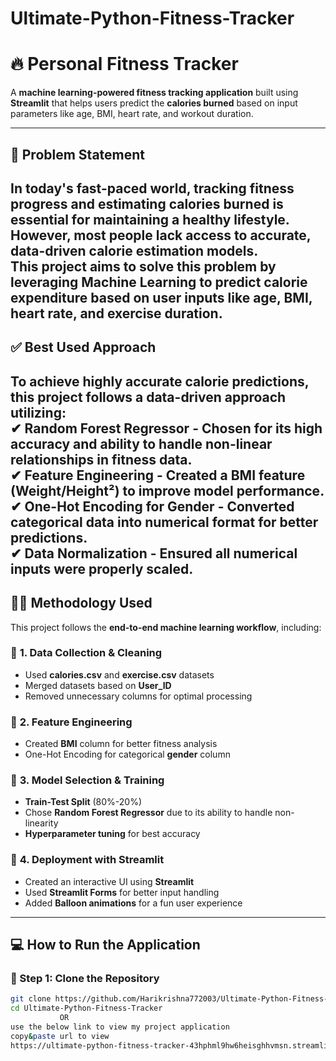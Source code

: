 # Ultimate-Python-Fitness-Tracker
# 🔥 Personal Fitness Tracker  

A **machine learning-powered fitness tracking application** built using **Streamlit** that helps users predict the **calories burned** based on input parameters like age, BMI, heart rate, and workout duration.  

---

## 🚀 Problem Statement  

In today's fast-paced world, tracking fitness progress and estimating **calories burned** is essential for maintaining a healthy lifestyle. However, most people lack access to accurate, **data-driven** calorie estimation models.  
**This project aims to solve this problem** by leveraging **Machine Learning** to predict calorie expenditure based on user inputs like age, BMI, heart rate, and exercise duration.  
---
## ✅ Best Used Approach  

To achieve **highly accurate calorie predictions**, this project follows a **data-driven approach** utilizing:  
✔ **Random Forest Regressor** - Chosen for its **high accuracy** and ability to handle **non-linear relationships** in fitness data.  
✔ **Feature Engineering** - Created a **BMI feature** (Weight/Height²) to improve model performance.  
✔ **One-Hot Encoding for Gender** - Converted categorical data into numerical format for better predictions.  
✔ **Data Normalization** - Ensured all numerical inputs were properly scaled.  
---

## 🧑‍🔬 Methodology Used  

This project follows the **end-to-end machine learning workflow**, including:  
### 🔹 **1. Data Collection & Cleaning**  
- Used **calories.csv** and **exercise.csv** datasets  
- Merged datasets based on **User_ID**  
- Removed unnecessary columns for optimal processing  

### 🔹 **2. Feature Engineering**  
- Created **BMI** column for better fitness analysis  
- One-Hot Encoding for categorical **gender** column  

### 🔹 **3. Model Selection & Training**  
- **Train-Test Split** (80%-20%)  
- Chose **Random Forest Regressor** due to its ability to handle non-linearity  
- **Hyperparameter tuning** for best accuracy  

### 🔹 **4. Deployment with Streamlit**  
- Created an interactive UI using **Streamlit**  
- Used **Streamlit Forms** for better input handling  
- Added **Balloon animations** for a fun user experience  

---

## 💻 How to Run the Application  

### **🔹 Step 1: Clone the Repository**
```bash
git clone https://github.com/Harikrishna772003/Ultimate-Python-Fitness-Tracker.git
cd Ultimate-Python-Fitness-Tracker
           OR
use the below link to view my project application
copy&paste url to view
https://ultimate-python-fitness-tracker-43hphml9hw6heisghhvmsn.streamlit.app/
